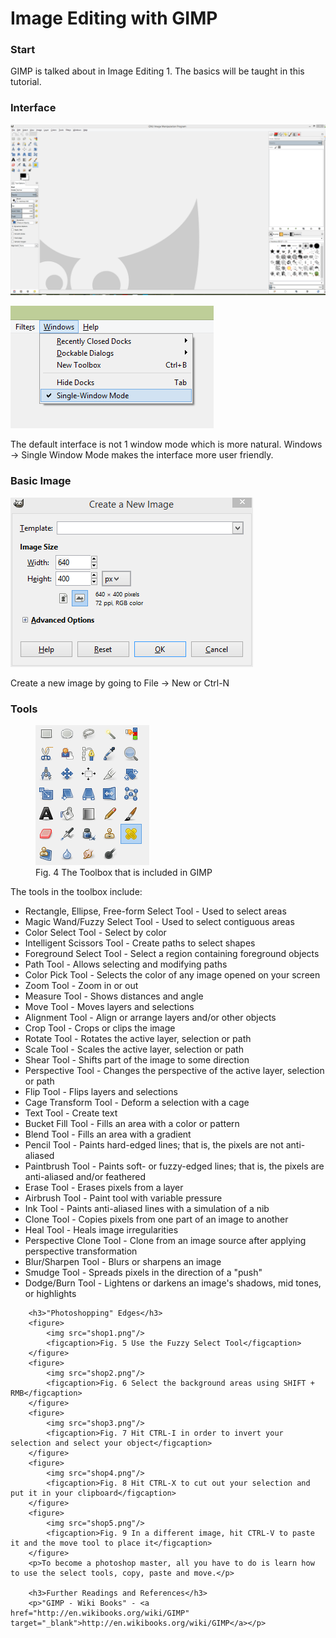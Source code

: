 # Image Editing with GIMP
		
### Start
GIMP is talked about in Image Editing 1. The basics will be taught in this tutorial.
		
### Interface

![](ui.PNG "Fig. 1 GIMP UI")


![](singlewindow.png "Fig. 2 How to get Single Window Mode")

<p>The default interface is not 1 window mode which is more natural. Windows -> Single Window Mode makes the interface more user friendly.</p>
		
<h3>Basic Image</h3>

![](newimage.PNG "Fig. 3 The New Image prompt asks for width and height")

<p>Create a new image by going to File -> New or Ctrl-N</p>
		
<h3>Tools</h3>
		<figure>
			<img src="tools.png"/>
			<figcaption>Fig. 4 The Toolbox that is included in GIMP</figcaption>
		</figure>
		<p>The tools in the toolbox include:</p>
		<ul>
			<li>Rectangle, Ellipse, Free-form Select Tool - Used to select areas</li>
			<li>Magic Wand/Fuzzy Select Tool - Used to select contiguous areas</li>
			<li>Color Select Tool - Select by color</li>
			<li>Intelligent Scissors Tool - Create paths to select shapes</li>
			<li>Foreground Select Tool - Select a region containing foreground objects</li>
			<li>Path Tool - Allows selecting and modifying paths</li>
			<li>Color Pick Tool - Selects the color of any image opened on your screen</li>
			<li>Zoom Tool - Zoom in or out</li>
			<li>Measure Tool - Shows distances and angle</li>
			<li>Move Tool - Moves layers and selections</li>
			<li>Alignment Tool - Align or arrange layers and/or other objects</li>
			<li>Crop Tool - Crops or clips the image</li>
			<li>Rotate Tool - Rotates the active layer, selection or path</li>
			<li>Scale Tool - Scales the active layer, selection or path</li>
			<li>Shear Tool - Shifts part of the image to some direction</li>
			<li>Perspective Tool - Changes the perspective of the active layer, selection or path</li>
			<li>Flip Tool - Flips layers and selections</li>
			<li>Cage Transform Tool - Deform a selection with a cage</li>
			<li>Text Tool - Create text</li>
			<li>Bucket Fill Tool - Fills an area with a color or pattern</li>
			<li>Blend Tool - Fills an area with a gradient</li>
			<li>Pencil Tool - Paints hard-edged lines; that is, the pixels are not anti-aliased</li>
			<li>Paintbrush Tool - Paints soft- or fuzzy-edged lines; that is, the pixels are anti-aliased and/or feathered</li>
			<li>Erase Tool - Erases pixels from a layer</li>
			<li>Airbrush Tool - Paint tool with variable pressure</li>
			<li>Ink Tool - Paints anti-aliased lines with a simulation of a nib</li>
			<li>Clone Tool - Copies pixels from one part of an image to another</li>
			<li>Heal Tool - Heals image irregularities</li>
			<li>Perspective Clone Tool - Clone from an image source after applying perspective transformation</li>
			<li>Blur/Sharpen Tool - Blurs or sharpens an image</li>
			<li>Smudge Tool - Spreads pixels in the direction of a "push"</li>
			<li>Dodge/Burn Tool - Lightens or darkens an image's shadows, mid tones, or highlights</li>
		</ul>
		
		<h3>"Photoshopping" Edges</h3>
		<figure>
			<img src="shop1.png"/>
			<figcaption>Fig. 5 Use the Fuzzy Select Tool</figcaption>
		</figure>
		<figure>
			<img src="shop2.png"/>
			<figcaption>Fig. 6 Select the background areas using SHIFT + RMB</figcaption>
		</figure>
		<figure>
			<img src="shop3.png"/>
			<figcaption>Fig. 7 Hit CTRL-I in order to invert your selection and select your object</figcaption>
		</figure>
		<figure>
			<img src="shop4.png"/>
			<figcaption>Fig. 8 Hit CTRL-X to cut out your selection and put it in your clipboard</figcaption>
		</figure>
		<figure>
			<img src="shop5.png"/>
			<figcaption>Fig. 9 In a different image, hit CTRL-V to paste it and the move tool to place it</figcaption>
		</figure>
		<p>To become a photoshop master, all you have to do is learn how to use the select tools, copy, paste and move.</p>
		
		<h3>Further Readings and References</h3>
		<p>"GIMP - Wiki Books" - <a href="http://en.wikibooks.org/wiki/GIMP" target="_blank">http://en.wikibooks.org/wiki/GIMP</a></p>